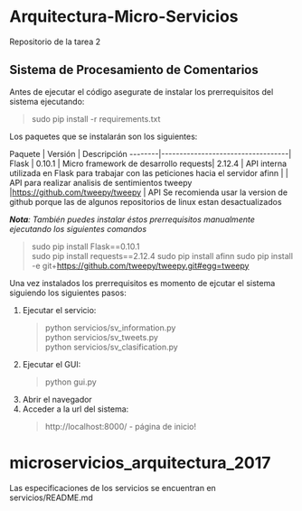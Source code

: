 # Arquitectura-Micro-Servicios
Repositorio de la tarea 2

## Sistema de Procesamiento de Comentarios

Antes de ejecutar el código asegurate de instalar los prerrequisitos del sistema ejecutando:
> sudo pip install -r requirements.txt  

Los paquetes que se instalarán son los siguientes:

Paquete | Versión                           | Descripción
--------|-----------------------------------|
Flask   | 0.10.1                            | Micro framework de desarrollo
requests| 2.12.4                            | API interna utilizada en Flask para trabajar con las peticiones hacia el servidor
afinn   |                                   | API para realizar analisis de sentimientos
tweepy  |https://github.com/tweepy/tweepy   | API Se recomienda usar la version de github porque las de algunos repositorios de linux estan desactualizados


*__Nota__: También puedes instalar éstos prerrequisitos manualmente ejecutando los siguientes comandos*   
> sudo pip install Flask==0.10.1  
> sudo pip install requests==2.12.4
> sudo pip install afinn
> sudo pip install -e git+https://github.com/tweepy/tweepy.git#egg=tweepy

Una vez instalados los prerrequisitos es momento de ejcutar el sistema siguiendo los siguientes pasos:  
1. Ejecutar el servicio:  
   > python servicios/sv_information.py  
   > python servicios/sv_tweets.py  
   > python servicios/sv_clasification.py  
1. Ejecutar el GUI:  
   > python gui.py  
1. Abrir el navegador
1. Acceder a la url del sistema:
   > http://localhost:8000/ - página de inicio!
# microservicios_arquitectura_2017

Las especificaciones de los servicios se encuentran en servicios/README.md
